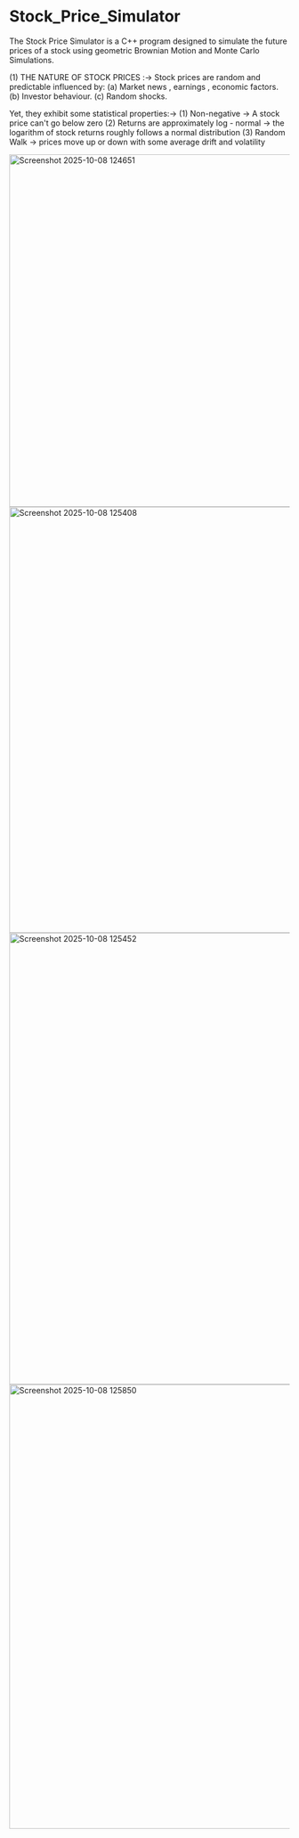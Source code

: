 # Stock_Price_Simulator

The Stock Price Simulator is a C++ program designed to simulate 
the future prices of a stock using geometric Brownian Motion and Monte Carlo Simulations.

(1) THE NATURE OF STOCK PRICES :->
  Stock prices are random and predictable influenced by:
  (a) Market news , earnings , economic factors.
  (b) Investor behaviour.
  (c) Random shocks.


Yet, they exhibit some statistical properties:->
(1) Non-negative -> A stock price can't go below zero
(2) Returns are approximately log - normal -> the logarithm of stock returns roughly follows a normal distribution
(3) Random Walk -> prices move up or down with some average drift and volatility


 
<img width="560" height="633" alt="Screenshot 2025-10-08 124651" src="https://github.com/user-attachments/assets/070138df-0f40-4c60-8ccf-602cf8572b42" />

<img width="595" height="765" alt="Screenshot 2025-10-08 125408" src="https://github.com/user-attachments/assets/ed3d3488-59bd-4ec1-a8f8-6db00d1168d5" />

<img width="663" height="811" alt="Screenshot 2025-10-08 125452" src="https://github.com/user-attachments/assets/c87961a4-f90e-4bfb-ab2e-28e638e7ff5e" />

<img width="699" height="798" alt="Screenshot 2025-10-08 125850" src="https://github.com/user-attachments/assets/04d45590-903b-4037-ac03-ef485f46034d" />

